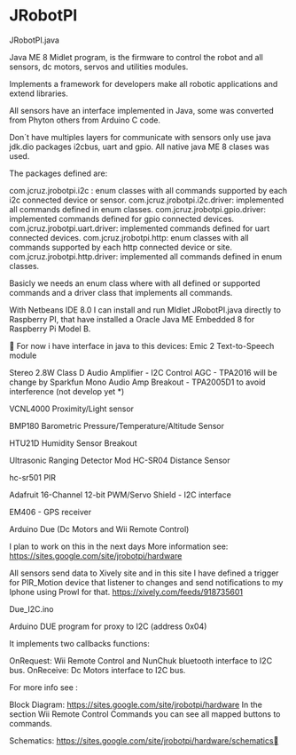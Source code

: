 JRobotPI
========

JRobotPI.java

Java ME 8 Midlet program, is the firmware to control the robot and all sensors, dc motors, servos and utilities modules.

Implements a framework for developers make all robotic applications and extend libraries.

All sensors have an interface implemented in Java, some was converted from Phyton others from Arduino C code. 

Don´t have multiples layers for communicate with sensors only use java jdk.dio packages i2cbus, uart and gpio. All native java ME 8 clases was used.

The packages defined are:

com.jcruz.jrobotpi.i2c : enum classes with all commands supported by each i2c connected device or sensor.
com.jcruz.jrobotpi.i2c.driver: implemented all commands defined in enum classes.
com.jcruz.jrobotpi.gpio.driver: implemented commands defined for gpio connected devices.
com.jcruz.jrobotpi.uart.driver: implemented commands defined for uart connected devices.
com.jcruz.jrobotpi.http:  enum classes with all commands supported by each http connected device or site.
com.jcruz.jrobotpi.http.driver:  implemented all commands defined in enum classes.

Basicly we needs an enum class where with all defined or supported commands and a driver class that implements all commands.

With Netbeans IDE 8.0 I can install and run MIdlet JRobotPI.java directly to Raspberry PI, that have installed a Oracle Java ME Embedded 8 for Raspberry Pi Model B. 


For now i have interface in java to this devices:
 Emic 2 Text-to-Speech module
 
 Stereo 2.8W Class D Audio Amplifier - I2C Control AGC - TPA2016 
  will be change by Sparkfun Mono Audio Amp Breakout - TPA2005D1 to   avoid interference  (not develop yet *)
  
 VCNL4000 Proximity/Light sensor
 
 BMP180 Barometric Pressure/Temperature/Altitude Sensor
 
 HTU21D Humidity Sensor Breakout
 
 Ultrasonic Ranging Detector Mod HC-SR04 Distance Sensor
 
 hc-sr501 PIR
 
 Adafruit 16-Channel 12-bit PWM/Servo Shield - I2C interface
 
 EM406 - GPS receiver
 
 Arduino Due (Dc Motors and Wii Remote Control)
 


I plan to work on this in the next days
More information see: https://sites.google.com/site/jrobotpi/hardware

All sensors send data to Xively site and in this site I have defined a trigger for PIR_Motion device that listener to changes and send notifications to my Iphone using Prowl for that.
https://xively.com/feeds/918735601


Due_I2C.ino

Arduino DUE program for proxy to I2C (address 0x04)

It implements two callbacks functions:

  OnRequest: Wii Remote Control and NunChuk bluetooth interface to I2C bus.
  OnReceive: Dc Motors interface to I2C bus.

For more info see : 

  Block Diagram: https://sites.google.com/site/jrobotpi/hardware
  In the section Wii Remote Control Commands you can see all mapped buttons to commands.

  Schematics: https://sites.google.com/site/jrobotpi/hardware/schematics
